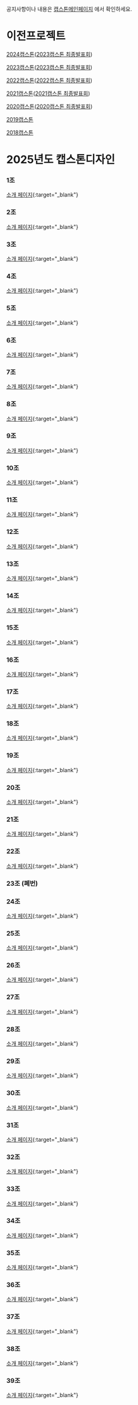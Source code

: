 <meta name="gc:client-id" content="a11a1bda412d928fb39a">
<meta name="gc:client-secret" content="92b7cf30bc42c49d589a10372c3f9ff3bb310037">

공지사항이나 내용은 [캡스톤메인페이지](http://capstone.cs.kookmin.ac.kr/) 에서 확인하세요.

# 이전프로젝트

   [2024캡스톤](https://kookmin-sw.github.io/2024/)([2023캡스톤 최종발표회](https://2024.final.capstone.cs.kookmin.ac.kr/))

   [2023캡스톤](https://kookmin-sw.github.io/2023/)([2023캡스톤 최종발표회](https://2023.final.capstone.cs.kookmin.ac.kr/))

   [2022캡스톤](https://kookmin-sw.github.io/2022/)([2022캡스톤 최종발표회](https://2022.final.capstone.cs.kookmin.ac.kr/))

   [2021캡스톤](https://kookmin-sw.github.io/2021/)([2021캡스톤 최종발표회](https://2021.final.capstone.cs.kookmin.ac.kr/))

   [2020캡스톤](https://kookmin-sw.github.io/2020/)([2020캡스톤 최종발표회](https://2020.final.capstone.cs.kookmin.ac.kr/))

   [2019캡스톤](https://kookmin-sw.github.io/2019/)

   [2018캡스톤](https://kookmin-sw.github.io/2018/)

# 2025년도 캡스톤디자인

<!-- ## 일반분반 -->

### 1조
[소개 페이지](https://kookmin-sw.github.io/capstone-2025-01){:target="_blank"}
<div class="github-card" data-github="kookmin-sw/capstone-2025-01" data-width="100%" data-height="150" data-theme="default" data-target="blank"></div>

### 2조
[소개 페이지](https://kookmin-sw.github.io/capstone-2025-02){:target="_blank"}
<div class="github-card" data-github="kookmin-sw/capstone-2025-02" data-width="100%" data-height="150" data-theme="default" data-target="blank"></div>

### 3조
[소개 페이지](https://kookmin-sw.github.io/capstone-2025-03){:target="_blank"}
<div class="github-card" data-github="kookmin-sw/capstone-2025-03" data-width="100%" data-height="150" data-theme="default" data-target="blank"></div>

### 4조
[소개 페이지](https://kookmin-sw.github.io/capstone-2025-04){:target="_blank"}
<div class="github-card" data-github="kookmin-sw/capstone-2025-04" data-width="100%" data-height="150" data-theme="default" data-target="blank"></div>

### 5조
[소개 페이지](https://kookmin-sw.github.io/capstone-2025-05){:target="_blank"}
<div class="github-card" data-github="kookmin-sw/capstone-2025-05" data-width="100%" data-height="150" data-theme="default" data-target="blank"></div>

### 6조
[소개 페이지](https://kookmin-sw.github.io/capstone-2025-06){:target="_blank"}
<div class="github-card" data-github="kookmin-sw/capstone-2025-06" data-width="100%" data-height="150" data-theme="default" data-target="blank"></div>

### 7조
[소개 페이지](https://kookmin-sw.github.io/capstone-2025-07){:target="_blank"}
<div class="github-card" data-github="kookmin-sw/capstone-2025-07" data-width="100%" data-height="150" data-theme="default" data-target="blank"></div>

### 8조
[소개 페이지](https://kookmin-sw.github.io/capstone-2025-08){:target="_blank"}
<div class="github-card" data-github="kookmin-sw/capstone-2025-08" data-width="100%" data-height="150" data-theme="default" data-target="blank"></div>

### 9조
[소개 페이지](https://kookmin-sw.github.io/capstone-2025-09){:target="_blank"}
<div class="github-card" data-github="kookmin-sw/capstone-2025-09" data-width="100%" data-height="150" data-theme="default" data-target="blank"></div>

### 10조
[소개 페이지](https://kookmin-sw.github.io/capstone-2025-10){:target="_blank"}
<div class="github-card" data-github="kookmin-sw/capstone-2025-10" data-width="100%" data-height="150" data-theme="default" data-target="blank"></div>

### 11조
[소개 페이지](https://kookmin-sw.github.io/capstone-2025-11){:target="_blank"}
<div class="github-card" data-github="kookmin-sw/capstone-2025-11" data-width="100%" data-height="150" data-theme="default" data-target="blank"></div>

### 12조
[소개 페이지](https://kookmin-sw.github.io/capstone-2025-12){:target="_blank"}
<div class="github-card" data-github="kookmin-sw/capstone-2025-12" data-width="100%" data-height="150" data-theme="default" data-target="blank"></div>

### 13조
[소개 페이지](https://kookmin-sw.github.io/capstone-2025-13){:target="_blank"}
<div class="github-card" data-github="kookmin-sw/capstone-2025-13" data-width="100%" data-height="150" data-theme="default" data-target="blank"></div>

### 14조
[소개 페이지](https://kookmin-sw.github.io/capstone-2025-14){:target="_blank"}
<div class="github-card" data-github="kookmin-sw/capstone-2025-14" data-width="100%" data-height="150" data-theme="default" data-target="blank"></div>

### 15조
[소개 페이지](https://kookmin-sw.github.io/capstone-2025-15){:target="_blank"}
<div class="github-card" data-github="kookmin-sw/capstone-2025-15" data-width="100%" data-height="150" data-theme="default" data-target="blank"></div>

### 16조
[소개 페이지](https://kookmin-sw.github.io/capstone-2025-16){:target="_blank"}
<div class="github-card" data-github="kookmin-sw/capstone-2025-16" data-width="100%" data-height="150" data-theme="default" data-target="blank"></div>

### 17조
[소개 페이지](https://kookmin-sw.github.io/capstone-2025-17){:target="_blank"}
<div class="github-card" data-github="kookmin-sw/capstone-2025-17" data-width="100%" data-height="150" data-theme="default" data-target="blank"></div>

### 18조
[소개 페이지](https://kookmin-sw.github.io/capstone-2025-18){:target="_blank"}
<div class="github-card" data-github="kookmin-sw/capstone-2025-18" data-width="100%" data-height="150" data-theme="default" data-target="blank"></div>

### 19조
[소개 페이지](https://kookmin-sw.github.io/capstone-2025-19){:target="_blank"}
<div class="github-card" data-github="kookmin-sw/capstone-2025-19" data-width="100%" data-height="150" data-theme="default" data-target="blank"></div>

### 20조
[소개 페이지](https://kookmin-sw.github.io/capstone-2025-20){:target="_blank"}
<div class="github-card" data-github="kookmin-sw/capstone-2025-20" data-width="100%" data-height="150" data-theme="default" data-target="blank"></div>

### 21조
[소개 페이지](https://kookmin-sw.github.io/capstone-2025-21){:target="_blank"}
<div class="github-card" data-github="kookmin-sw/capstone-2025-21" data-width="100%" data-height="150" data-theme="default" data-target="blank"></div>

### 22조
[소개 페이지](https://kookmin-sw.github.io/capstone-2025-22){:target="_blank"}
<div class="github-card" data-github="kookmin-sw/capstone-2025-22" data-width="100%" data-height="150" data-theme="default" data-target="blank"></div>

### 23조 (폐번)

### 24조
[소개 페이지](https://kookmin-sw.github.io/capstone-2025-24){:target="_blank"}
<div class="github-card" data-github="kookmin-sw/capstone-2025-24" data-width="100%" data-height="150" data-theme="default" data-target="blank"></div>

### 25조
[소개 페이지](https://kookmin-sw.github.io/capstone-2025-25){:target="_blank"}
<div class="github-card" data-github="kookmin-sw/capstone-2025-25" data-width="100%" data-height="150" data-theme="default" data-target="blank"></div>

### 26조
[소개 페이지](https://kookmin-sw.github.io/capstone-2025-26){:target="_blank"}
<div class="github-card" data-github="kookmin-sw/capstone-2025-26" data-width="100%" data-height="150" data-theme="default" data-target="blank"></div>

### 27조
[소개 페이지](https://kookmin-sw.github.io/capstone-2025-27){:target="_blank"}
<div class="github-card" data-github="kookmin-sw/capstone-2025-27" data-width="100%" data-height="150" data-theme="default" data-target="blank"></div>

### 28조
[소개 페이지](https://kookmin-sw.github.io/capstone-2025-28){:target="_blank"}
<div class="github-card" data-github="kookmin-sw/capstone-2025-28" data-width="100%" data-height="150" data-theme="default" data-target="blank"></div>

### 29조
[소개 페이지](https://kookmin-sw.github.io/capstone-2025-29){:target="_blank"}
<div class="github-card" data-github="kookmin-sw/capstone-2025-29" data-width="100%" data-height="150" data-theme="default" data-target="blank"></div>

### 30조
[소개 페이지](https://kookmin-sw.github.io/capstone-2025-30){:target="_blank"}
<div class="github-card" data-github="kookmin-sw/capstone-2025-30" data-width="100%" data-height="150" data-theme="default" data-target="blank"></div>

### 31조
[소개 페이지](https://kookmin-sw.github.io/capstone-2025-31){:target="_blank"}
<div class="github-card" data-github="kookmin-sw/capstone-2025-31" data-width="100%" data-height="150" data-theme="default" data-target="blank"></div>

### 32조
[소개 페이지](https://kookmin-sw.github.io/capstone-2025-32){:target="_blank"}
<div class="github-card" data-github="kookmin-sw/capstone-2025-32" data-width="100%" data-height="150" data-theme="default" data-target="blank"></div>

### 33조
[소개 페이지](https://kookmin-sw.github.io/capstone-2025-33){:target="_blank"}
<div class="github-card" data-github="kookmin-sw/capstone-2025-33" data-width="100%" data-height="150" data-theme="default" data-target="blank"></div>

### 34조
[소개 페이지](https://kookmin-sw.github.io/capstone-2025-34){:target="_blank"}
<div class="github-card" data-github="kookmin-sw/capstone-2025-34" data-width="100%" data-height="150" data-theme="default" data-target="blank"></div>

### 35조
[소개 페이지](https://kookmin-sw.github.io/capstone-2025-35){:target="_blank"}
<div class="github-card" data-github="kookmin-sw/capstone-2025-35" data-width="100%" data-height="150" data-theme="default" data-target="blank"></div>

### 36조
[소개 페이지](https://kookmin-sw.github.io/capstone-2025-36){:target="_blank"}
<div class="github-card" data-github="kookmin-sw/capstone-2025-36" data-width="100%" data-height="150" data-theme="default" data-target="blank"></div>

### 37조
[소개 페이지](https://kookmin-sw.github.io/capstone-2025-37){:target="_blank"}
<div class="github-card" data-github="kookmin-sw/capstone-2025-37" data-width="100%" data-height="150" data-theme="default" data-target="blank"></div>

### 38조
[소개 페이지](https://kookmin-sw.github.io/capstone-2025-38){:target="_blank"}
<div class="github-card" data-github="kookmin-sw/capstone-2025-38" data-width="100%" data-height="150" data-theme="default" data-target="blank"></div>

### 39조
[소개 페이지](https://kookmin-sw.github.io/capstone-2025-39){:target="_blank"}
<div class="github-card" data-github="kookmin-sw/capstone-2025-39" data-width="100%" data-height="150" data-theme="default" data-target="blank"></div>

<script src="card/widget.js"></script>
